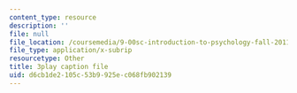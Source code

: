 ```yaml
---
content_type: resource
description: ''
file: null
file_location: /coursemedia/9-00sc-introduction-to-psychology-fall-2011/d6cb1de2105c53b9925ec068fb902139_Vko17una2Zw.vtt
file_type: application/x-subrip
resourcetype: Other
title: 3play caption file
uid: d6cb1de2-105c-53b9-925e-c068fb902139
---
```

